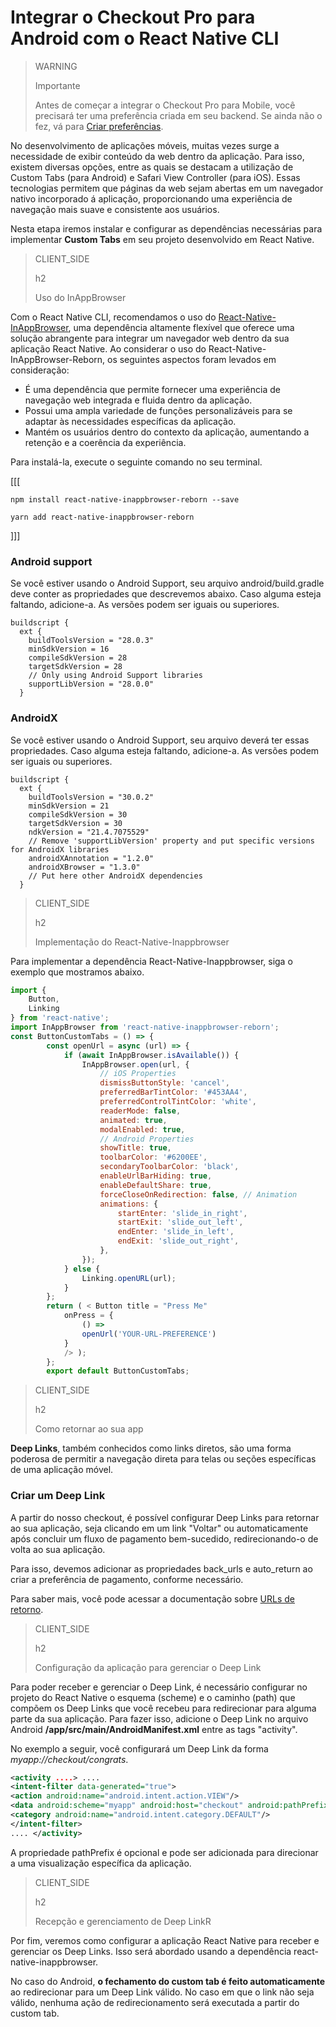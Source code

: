# Integrar o Checkout Pro para Android com o React Native CLI

> WARNING
>
> Importante
>
> Antes de começar a integrar o Checkout Pro para Mobile, você precisará ter uma preferência criada em seu backend. Se ainda não o fez, vá para [Criar preferências](/developers/pt/docs/checkout-pro/integrate-preferences).

No desenvolvimento de aplicações móveis, muitas vezes surge a necessidade de exibir conteúdo da web dentro da aplicação. Para isso, existem diversas opções, entre as quais se destacam a utilização de Custom Tabs (para Android) e Safari View Controller (para iOS). Essas tecnologias permitem que páginas da web sejam abertas em um navegador nativo incorporado á aplicação, proporcionando uma experiência de navegação mais suave e consistente aos usuários.

Nesta etapa iremos instalar e configurar as dependências necessárias para implementar **Custom Tabs** em seu projeto desenvolvido em React Native. 

> CLIENT_SIDE
>
> h2
>
> Uso do InAppBrowser

Com o React Native CLI, recomendamos o uso do [React-Native-InAppBrowser](https://www.npmjs.com/package/react-native-inappbrowser-reborn), uma dependência altamente flexível que oferece uma solução abrangente para integrar um navegador web dentro da sua aplicação React Native. Ao considerar o uso do React-Native-InAppBrowser-Reborn, os seguintes aspectos foram levados em consideração:

* É uma dependência que permite fornecer uma experiência de navegação web integrada e fluida dentro da aplicação.
* Possui uma ampla variedade de funções personalizáveis para se adaptar às necessidades específicas da aplicação.
* Mantém os usuários dentro do contexto da aplicação, aumentando a retenção e a coerência da experiência.

Para instalá-la, execute o seguinte comando no seu terminal.

[[[
```npm
npm install react-native-inappbrowser-reborn --save
```
```yarn
yarn add react-native-inappbrowser-reborn
```
]]]

### Android support

Se você estiver usando o Android Support, seu arquivo android/build.gradle deve conter as propriedades que descrevemos abaixo. Caso alguma esteja faltando, adicione-a. As versões podem ser iguais ou superiores.

```
buildscript {
  ext {
    buildToolsVersion = "28.0.3"
    minSdkVersion = 16
    compileSdkVersion = 28
    targetSdkVersion = 28
    // Only using Android Support libraries
    supportLibVersion = "28.0.0"
  }
```

### AndroidX

Se você estiver usando o Android Support, seu arquivo deverá ter essas propriedades. Caso alguma esteja faltando, adicione-a. As versões podem ser iguais ou superiores.

```
buildscript {
  ext {
    buildToolsVersion = "30.0.2"
    minSdkVersion = 21
    compileSdkVersion = 30
    targetSdkVersion = 30
    ndkVersion = "21.4.7075529"
    // Remove 'supportLibVersion' property and put specific versions for AndroidX libraries
    androidXAnnotation = "1.2.0"
    androidXBrowser = "1.3.0"
    // Put here other AndroidX dependencies
  }
```


> CLIENT_SIDE
>
> h2
>
> Implementação do React-Native-Inappbrowser

Para implementar a dependência React-Native-Inappbrowser, siga o exemplo que mostramos abaixo.

```JavaScript
import {
	Button,
	Linking
} from 'react-native';
import InAppBrowser from 'react-native-inappbrowser-reborn';
const ButtonCustomTabs = () => {
		const openUrl = async (url) => {
			if (await InAppBrowser.isAvailable()) {
				InAppBrowser.open(url, {
					// iOS Properties
					dismissButtonStyle: 'cancel',
					preferredBarTintColor: '#453AA4',
					preferredControlTintColor: 'white',
					readerMode: false,
					animated: true,
					modalEnabled: true,
					// Android Properties
					showTitle: true,
					toolbarColor: '#6200EE',
					secondaryToolbarColor: 'black',
					enableUrlBarHiding: true,
					enableDefaultShare: true,
					forceCloseOnRedirection: false, // Animation
					animations: {
						startEnter: 'slide_in_right',
						startExit: 'slide_out_left',
						endEnter: 'slide_in_left',
						endExit: 'slide_out_right',
					},
				});
			} else {
				Linking.openURL(url);
			}
		};
		return ( < Button title = "Press Me"
			onPress = {
				() =>
				openUrl('YOUR-URL-PREFERENCE')
			}
			/> );
		};
		export default ButtonCustomTabs;
```

> CLIENT_SIDE
>
> h2
>
> Como retornar ao sua app

**Deep Links**, também conhecidos como links diretos, são uma forma poderosa de permitir a navegação direta para telas ou seções específicas de uma aplicação móvel.

### Criar um Deep Link

A partir do nosso checkout, é possível configurar Deep Links para retornar ao sua aplicação, seja clicando em um link "Voltar" ou automaticamente após concluir um fluxo de pagamento bem-sucedido, redirecionando-o de volta ao sua aplicação.

Para isso, devemos adicionar as propriedades back_urls e auto_return ao criar a preferência de pagamento, conforme necessário.

Para saber mais, você pode acessar a documentação sobre [URLs de retorno](/developers/es/docs/checkout-pro/checkout-customization/user-interface/redirection).

> CLIENT_SIDE
>
> h2
>
> Configuração da aplicação para gerenciar o Deep Link

Para poder receber e gerenciar o Deep Link, é necessário configurar no projeto do React Native o esquema (scheme) e o caminho (path) que compõem os Deep Links que você recebeu para redirecionar para alguma parte da sua aplicação. Para fazer isso, adicione o Deep Link no arquivo Android **/app/src/main/AndroidManifest.xml** entre as tags "activity".

No exemplo a seguir, você configurará um Deep Link da forma _myapp://checkout/congrats_.

```AndroidManifest.xml
<activity ....> ....
<intent-filter data-generated="true">
<action android:name="android.intent.action.VIEW"/>
<data android:scheme="myapp" android:host="checkout" android:pathPrefix="/congrats"/> <category android:name="android.intent.category.BROWSABLE"/>
<category android:name="android.intent.category.DEFAULT"/>
</intent-filter>
.... </activity>
```

A propriedade pathPrefix é opcional e pode ser adicionada para direcionar a uma visualização específica da aplicação.

> CLIENT_SIDE
>
> h2
>
> Recepção e gerenciamento de Deep LinkR

Por fim, veremos como configurar a aplicação React Native para receber e gerenciar os Deep Links. Isso será abordado usando a dependência react-native-inappbrowser.

No caso do Android, **o fechamento do custom tab é feito automaticamente** ao redirecionar para um Deep Link válido. No caso em que o link não seja válido, nenhuma ação de redirecionamento será executada a partir do custom tab.